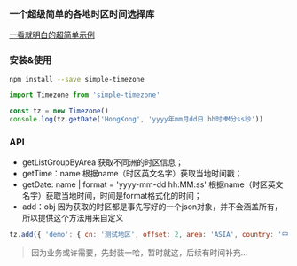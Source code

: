 ### 一个超级简单的各地时区时间选择库
[一看就明白的超简单示例](https://aizener.github.io/simple-timezone/)

### 安装&使用
```bash
npm install --save simple-timezone
```
```js
import Timezone from 'simple-timezone'

const tz = new Timezone()
console.log(tz.getDate('HongKong', 'yyyy年mm月dd日 hh时MM分ss秒'))
```

### API
- getListGroupByArea 获取不同洲的时区信息；
- getTime：name  根据name（时区英文名字）获取当地时间戳；
- getDate: name | format = 'yyyy-mm-dd hh:MM:ss' 根据name（时区英文名字）获取当地时间，时间是format格式化的时间；
- add：obj 因为获取的时区都是事先写好的一个json对象，并不会涵盖所有，所以提供这个方法用来自定义
```js
tz.add({ 'demo': { cn: '测试地区', offset: 2, area: 'ASIA', country: '中国' } })
```

> 因为业务或许需要，先封装一哈，暂时就这，后续有时间补充...
